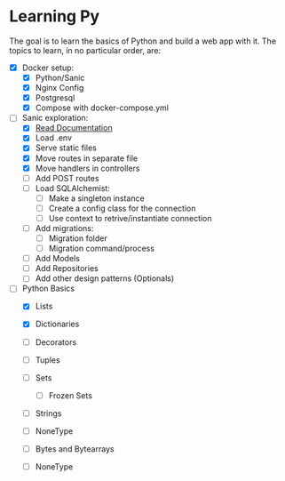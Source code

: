 # Learning Py

The goal is to learn the basics of Python and build a web app with it.
The topics to learn, in no particular order, are:

- [x] Docker setup:
    - [x] Python/Sanic
    - [x] Nginx Config
    - [x] Postgresql
    - [x] Compose with docker-compose.yml
- [ ] Sanic exploration:
    - [x] [Read Documentation]( https://sanic.dev/en/guide/introduction.html )
    - [x] Load .env 
    - [x] Serve static files
    - [x] Move routes in separate file
    - [x] Move handlers in controllers
    - [ ] Add POST routes
    - [ ] Load SQLAlchemist:
        - [ ] Make a singleton instance
        - [ ] Create a config class for the connection
        - [ ] Use context to retrive/instantiate connection
    - [ ] Add migrations:
        - [ ] Migration folder
        - [ ] Migration command/process
    - [ ] Add Models
    - [ ] Add Repositories
    - [ ] Add other design patterns (Optionals)
- [ ] Python Basics
    - [x] Lists
    - [x] Dictionaries
    - [ ] Decorators
    - [ ] Tuples
    - [ ] Sets
        - [ ] Frozen Sets
    - [ ] Strings
    - [ ] NoneType
    - [ ] Bytes and Bytearrays
    - [ ] NoneType
    

